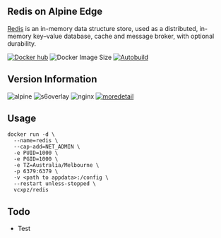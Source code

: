 ## Redis on Alpine Edge
[Redis](https://redis.io/) is an in-memory data structure store, used as a distributed, in-memory key–value database, cache and message broker, with optional durability.

[![Docker hub](https://img.shields.io/badge/docker%20hub-link-blue?style=for-the-badge&logo=docker)](https://hub.docker.com/repository/docker/vcxpz/redis) ![Docker Image Size](https://img.shields.io/docker/image-size/vcxpz/redis?style=for-the-badge&logo=docker) [![Autobuild](https://img.shields.io/badge/auto%20build-weekly-blue?style=for-the-badge&logo=docker?color=d1aa67)](https://github.com/hydazz/docker-redis/actions?query=workflow%3A%22Docker+Update+CI%22)

## Version Information
![alpine](https://img.shields.io/badge/alpine-edge-0D597F?style=for-the-badge&logo=alpine-linux) ![s6overlay](https://img.shields.io/badge/s6--overlay-2.1.0.2-blue?style=for-the-badge) ![nginx](https://img.shields.io/badge/redis-6.0.9-DC382D?style=for-the-badge&logo=redis) [![moredetail](https://img.shields.io/badge/more-detail-blue?style=for-the-badge)](https://github.com/hydazz/docker-redis/blob/main/package_versions.txt)

## Usage
```
docker run -d \
  --name=redis \
  --cap-add=NET_ADMIN \
  -e PUID=1000 \
  -e PGID=1000 \
  -e TZ=Australia/Melbourne \
  -p 6379:6379 \
  -v <path to appdata>:/config \
  --restart unless-stopped \
  vcxpz/redis
```

## Todo
* Test
